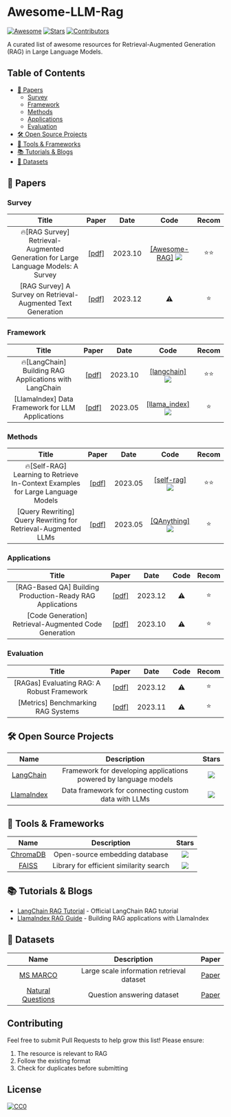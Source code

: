 # Awesome-LLM-Rag

[![Awesome](https://awesome.re/badge.svg)](https://awesome.re)
[![Stars](https://img.shields.io/github/stars/your-username/Awesome-LLM-Rag)](https://github.com/your-username/Awesome-LLM-Rag/stargazers)
[![Contributors](https://img.shields.io/github/contributors/your-username/Awesome-LLM-Rag)](https://github.com/your-username/Awesome-LLM-Rag/graphs/contributors)

A curated list of awesome resources for Retrieval-Augmented Generation (RAG) in Large Language Models.

## Table of Contents

- [📖 Papers](#papers)
  - [Survey](#survey)
  - [Framework](#framework)
  - [Methods](#methods)
  - [Applications](#applications)
  - [Evaluation](#evaluation)
- [🛠️ Open Source Projects](#open-source-projects)
- [🔧 Tools & Frameworks](#tools--frameworks)
- [📚 Tutorials & Blogs](#tutorials--blogs)
- [💾 Datasets](#datasets)

## 📖 Papers

### Survey
|Title|Paper|Date|Code|Recom|
|:---:|:---:|:---:|:---:|:---:|
|🔥[RAG Survey] Retrieval-Augmented Generation for Large Language Models: A Survey|[[pdf]](https://arxiv.org/pdf/2312.10997.pdf)|2023.10|[[Awesome-RAG]](https://github.com/Tongji-KGLLM/RAG-Survey) ![](https://img.shields.io/github/stars/Tongji-KGLLM/RAG-Survey.svg?style=social)|⭐️⭐️|
|[RAG Survey] A Survey on Retrieval-Augmented Text Generation|[[pdf]](https://arxiv.org/pdf/2312.05187.pdf)|2023.12|⚠️|⭐️|

### Framework
|Title|Paper|Date|Code|Recom|
|:---:|:---:|:---:|:---:|:---:|
|🔥[LangChain] Building RAG Applications with LangChain|[[pdf]](https://arxiv.org/pdf/2310.03172.pdf)|2023.10|[[langchain]](https://github.com/hwchase17/langchain) ![](https://img.shields.io/github/stars/hwchase17/langchain.svg?style=social)|⭐️⭐️|
|[LlamaIndex] Data Framework for LLM Applications|[[pdf]](https://arxiv.org/pdf/2305.14283.pdf)|2023.05|[[llama_index]](https://github.com/jerryjliu/llama_index) ![](https://img.shields.io/github/stars/jerryjliu/llama_index.svg?style=social)|⭐️|

### Methods
|Title|Paper|Date|Code|Recom|
|:---:|:---:|:---:|:---:|:---:|
|🔥[Self-RAG] Learning to Retrieve In-Context Examples for Large Language Models|[[pdf]](https://arxiv.org/pdf/2312.01939.pdf)|2023.05|[[self-rag]](https://github.com/AkariAsai/self-rag) ![](https://img.shields.io/github/stars/AkariAsai/self-rag.svg?style=social)|⭐️⭐️|
|[Query Rewriting] Query Rewriting for Retrieval-Augmented LLMs|[[pdf]](https://arxiv.org/pdf/2305.14283.pdf)|2023.05|[[QAnything]](https://github.com/netease-youdao/QAnything) ![](https://img.shields.io/github/stars/netease-youdao/QAnything.svg?style=social)|⭐️|

### Applications
|Title|Paper|Date|Code|Recom|
|:---:|:---:|:---:|:---:|:---:|
|[RAG-Based QA] Building Production-Ready RAG Applications|[[pdf]](https://arxiv.org/pdf/2312.05934.pdf)|2023.12|⚠️|⭐️|
|[Code Generation] Retrieval-Augmented Code Generation|[[pdf]](https://arxiv.org/pdf/2310.07177.pdf)|2023.10|⚠️|⭐️|

### Evaluation
|Title|Paper|Date|Code|Recom|
|:---:|:---:|:---:|:---:|:---:|
|[RAGas] Evaluating RAG: A Robust Framework|[[pdf]](https://arxiv.org/pdf/2312.09037.pdf)|2023.12|⚠️|⭐️|
|[Metrics] Benchmarking RAG Systems|[[pdf]](https://arxiv.org/pdf/2311.08152.pdf)|2023.11|⚠️|⭐️|

## 🛠️ Open Source Projects

|Name|Description|Stars|
|:---:|:---:|:---:|
|[LangChain](https://github.com/hwchase17/langchain)|Framework for developing applications powered by language models|![](https://img.shields.io/github/stars/hwchase17/langchain.svg?style=social)|
|[LlamaIndex](https://github.com/jerryjliu/llama_index)|Data framework for connecting custom data with LLMs|![](https://img.shields.io/github/stars/jerryjliu/llama_index.svg?style=social)|

## 🔧 Tools & Frameworks

|Name|Description|Stars|
|:---:|:---:|:---:|
|[ChromaDB](https://github.com/chroma-core/chroma)|Open-source embedding database|![](https://img.shields.io/github/stars/chroma-core/chroma.svg?style=social)|
|[FAISS](https://github.com/facebookresearch/faiss)|Library for efficient similarity search|![](https://img.shields.io/github/stars/facebookresearch/faiss.svg?style=social)|

## 📚 Tutorials & Blogs

- [LangChain RAG Tutorial](https://python.langchain.com/docs/use_cases/question_answering/) - Official LangChain RAG tutorial
- [LlamaIndex RAG Guide](https://gpt-index.readthedocs.io/en/latest/guides/tutorials/building_a_rag_system.html) - Building RAG applications with LlamaIndex

## 💾 Datasets

|Name|Description|Paper|
|:---:|:---:|:---:|
|[MS MARCO](https://microsoft.github.io/msmarco/)|Large scale information retrieval dataset|[Paper](https://arxiv.org/pdf/1611.09268.pdf)|
|[Natural Questions](https://ai.google.com/research/NaturalQuestions)|Question answering dataset|[Paper](https://storage.googleapis.com/pub-tools-public-publication-data/pdf/1f7b46b5378d757553d3e92ead36bda2e4254244.pdf)|

## Contributing

Feel free to submit Pull Requests to help grow this list! Please ensure:
1. The resource is relevant to RAG
2. Follow the existing format
3. Check for duplicates before submitting

## License

[![CC0](https://licensebuttons.net/p/zero/1.0/88x31.png)](https://creativecommons.org/publicdomain/zero/1.0/)